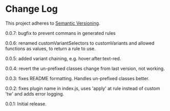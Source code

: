 # Change Log

This project adheres to [Semantic Versioning](http://semver.org/).

0.0.7: bugfix to prevent commans in generated rules

0.0.6: renamed customVariantSelectors to customVariants and allowed functions as values, to return a rule to use.

0.0.5: added variant chaining, e.g. hover:after:text-red.

0.0.4: revert the un-prefixed classes change from last version, not working.

0.0.3: fixes README formatting. Handles un-prefixed classes better.

0.0.2: fixes plugin name in index.js, uses 'apply' at rule instead of custom 'tw' and adds error logging.

0.0.1: Initial release.
